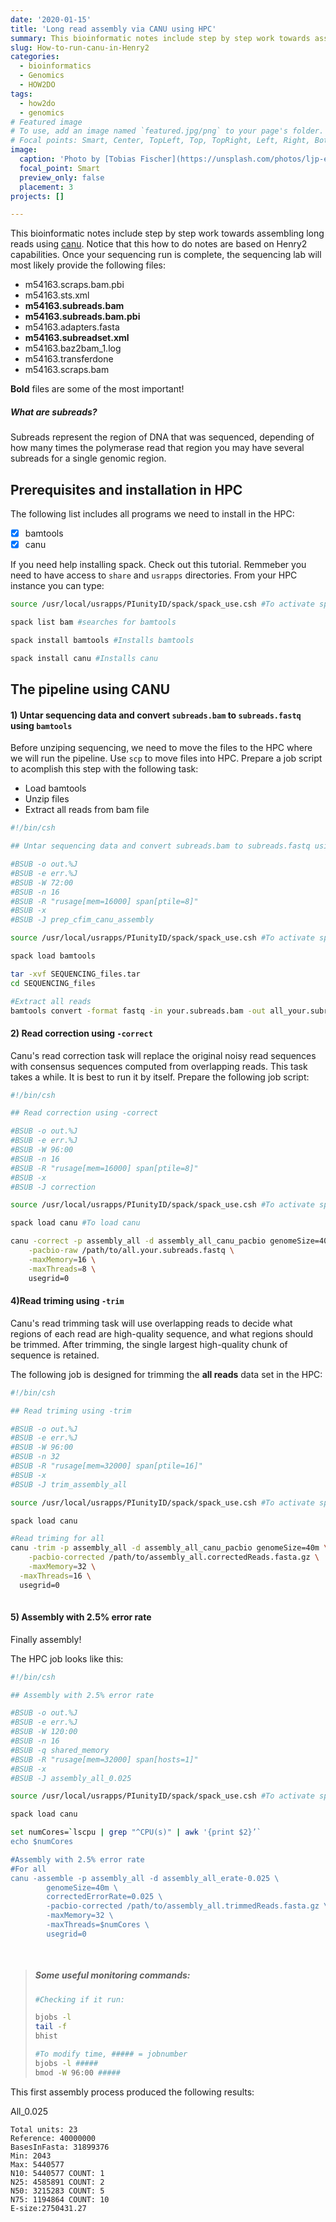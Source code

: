 ```yaml
---
date: '2020-01-15'
title: 'Long read assembly via CANU using HPC'
summary: This bioinformatic notes include step by step work towards assembling long reads using canu.
slug: How-to-run-canu-in-Henry2
categories:
  - bioinformatics
  - Genomics
  - HOW2DO
tags:
  - how2do
  - genomics
# Featured image
# To use, add an image named `featured.jpg/png` to your page's folder.
# Focal points: Smart, Center, TopLeft, Top, TopRight, Left, Right, BottomLeft, Bottom, BottomRight.
image:
  caption: 'Photo by [Tobias Fischer](https://unsplash.com/photos/ljp-ewA23lc)'
  focal_point: Smart
  preview_only: false
  placement: 3
projects: []

---
```


This bioinformatic notes include step by step work towards assembling long reads using [canu](https://canu.readthedocs.io/en/latest/). Notice that this how to do notes are based on Henry2 capabilities. Once your sequencing run is complete, the sequencing lab will most likely provide the following files:

- m54163.scraps.bam.pbi
- m54163.sts.xml
- **m54163.subreads.bam**
- **m54163.subreads.bam.pbi**
- m54163.adapters.fasta                     
- **m54163.subreadset.xml**
- m54163.baz2bam_1.log                      
- m54163.transferdone
- m54163.scraps.bam    

**Bold** files are some of the most important!

##### What are subreads?

Subreads represent the region of DNA that was sequenced, depending of how many times the polymerase read that region you may have several subreads for a single genomic region. 

## Prerequisites and installation in HPC

The following list includes all programs we need to install in the HPC:

- [x] bamtools
- [x] canu

If you need help installing spack. Check out this tutorial. Remmeber you need to have access to `share` and `usrapps` directories. From your HPC instance you can type:

```sh
source /usr/local/usrapps/PIunityID/spack/spack_use.csh #To activate spack

spack list bam #searches for bamtools

spack install bamtools #Installs bamtools

spack install canu #Installs canu


```

## The pipeline using CANU

#### 1) Untar sequencing data and convert `subreads.bam` to `subreads.fastq` using `bamtools`

Before unziping sequencing, we need to move the files to the HPC where we will run the pipeline. Use `scp` to move files into HPC. Prepare a job script to acomplish this step with the following task: 

- Load bamtools 
- Unzip files
- Extract all reads from bam file

```sh
#!/bin/csh

## Untar sequencing data and convert subreads.bam to subreads.fastq using bamtools

#BSUB -o out.%J
#BSUB -e err.%J 
#BSUB -W 72:00
#BSUB -n 16
#BSUB -R "rusage[mem=16000] span[ptile=8]"
#BSUB -x 
#BSUB -J prep_cfim_canu_assembly

source /usr/local/usrapps/PIunityID/spack/spack_use.csh #To activate spack

spack load bamtools

tar -xvf SEQUENCING_files.tar 
cd SEQUENCING_files

#Extract all reads
bamtools convert -format fastq -in your.subreads.bam -out all_your.subreads.fastq
```

#### 2) Read correction using  `-correct` 

Canu's read correction task will replace the original noisy read sequences with consensus sequences computed from overlapping reads. This task takes a while. It is best to run it by itself. Prepare the following job script:

```bash
#!/bin/csh

## Read correction using -correct 

#BSUB -o out.%J
#BSUB -e err.%J 
#BSUB -W 96:00
#BSUB -n 16
#BSUB -R "rusage[mem=16000] span[ptile=8]"
#BSUB -x 
#BSUB -J correction

source /usr/local/usrapps/PIunityID/spack/spack_use.csh #To activate spack

spack load canu #To load canu

canu -correct -p assembly_all -d assembly_all_canu_pacbio genomeSize=40m \
	-pacbio-raw /path/to/all.your.subreads.fastq \
	-maxMemory=16 \
	-maxThreads=8 \
	usegrid=0
```

#### 4)Read triming using `-trim` 

Canu's read trimming task will use overlapping reads to decide what regions of each read are high-quality sequence, and what regions should be trimmed. After trimming, the single largest high-quality chunk of sequence is retained.

The following job is designed for trimming the **all reads** data set in the HPC:

```bash
#!/bin/csh

## Read triming using -trim

#BSUB -o out.%J
#BSUB -e err.%J 
#BSUB -W 96:00
#BSUB -n 32
#BSUB -R "rusage[mem=32000] span[ptile=16]"
#BSUB -x 
#BSUB -J trim_assembly_all

source /usr/local/usrapps/PIunityID/spack/spack_use.csh #To activate spack

spack load canu

#Read triming for all 
canu -trim -p assembly_all -d assembly_all_canu_pacbio genomeSize=40m \
	-pacbio-corrected /path/to/assembly_all.correctedReads.fasta.gz \
	-maxMemory=32 \
  -maxThreads=16 \
  usegrid=0
        
```

#### 5) Assembly with 2.5% error rate

Finally assembly!
 

The HPC job looks like this:

```sh
#!/bin/csh

## Assembly with 2.5% error rate

#BSUB -o out.%J
#BSUB -e err.%J 
#BSUB -W 120:00
#BSUB -n 16
#BSUB -q shared_memory
#BSUB -R "rusage[mem=32000] span[hosts=1]"
#BSUB -x 
#BSUB -J assembly_all_0.025

source /usr/local/usrapps/PIunityID/spack/spack_use.csh #To activate spack

spack load canu

set numCores=`lscpu | grep "^CPU(s)" | awk '{print $2}’`
echo $numCores

#Assembly with 2.5% error rate 
#For all
canu -assemble -p assembly_all -d assembly_all_erate-0.025 \
        genomeSize=40m \
        correctedErrorRate=0.025 \
        -pacbio-corrected /path/to/assembly_all.trimmedReads.fasta.gz \
        -maxMemory=32 \
        -maxThreads=$numCores \
        usegrid=0
        
        
```



> ##### Some useful monitoring commands:
>
> ```sh
> #Checking if it run:
> 
> bjobs -l
> tail -f
> bhist
> 
> #To modify time, ##### = jobnumber
> bjobs -l #####
> bmod -W 96:00 #####
> 
> ```



This first assembly process produced the following results:

All_0.025

```
Total units: 23
Reference: 40000000
BasesInFasta: 31899376
Min: 2043
Max: 5440577
N10: 5440577 COUNT: 1
N25: 4585891 COUNT: 2
N50: 3215283 COUNT: 5
N75: 1194864 COUNT: 10
E-size:2750431.27
```




